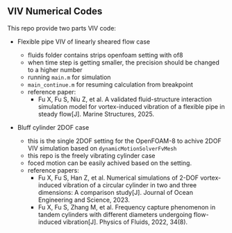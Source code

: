 ## VIV Numerical Codes


This repo provide two parts VIV code:

- Flexible pipe VIV of linearly sheared flow case
  - fluids folder contains strips openfoam setting with of8
  - when time step is getting smaller, the precision should be changed to a higher number
  - running `main.m` for simulation
  - `main_continue.m` for resuming calculation from breakpoint
  - reference paper:
      - Fu X, Fu S, Niu Z, et al. A validated fluid-structure interaction simulation model for vortex-induced vibration of a flexible pipe in steady flow[J]. Marine Structures, 2025.



- Bluff cylinder 2DOF case
    - this is the single 2DOF setting for the OpenFOAM-8 to achive 2DOF VIV simulation based on `dynamicMotionSolverFvMesh`
    - this repo is the freely vibrating cylinder case
    - foced motion can be easily achived based on the setting.
    - reference papers:
      - Fu X, Fu S, Han Z, et al. Numerical simulations of 2-DOF vortex-induced vibration of a circular cylinder in two and three dimensions: A comparison study[J]. Journal of Ocean Engineering and Science, 2023.
      - Fu X, Fu S, Zhang M, et al. Frequency capture phenomenon in tandem cylinders with different diameters undergoing flow-induced vibration[J]. Physics of Fluids, 2022, 34(8).
  


